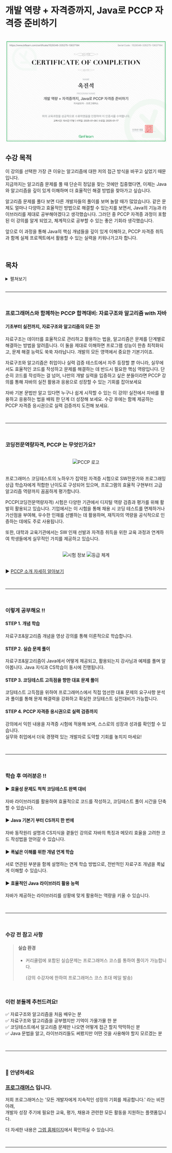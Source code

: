 # 개발 역량 + 자격증까지, Java로 PCCP 자격증 준비하기

<br>

<img src="img.png" alt="CERTIFICATE OF COMPLETION" />

<br>

## 수강 목적

이 강의를 선택한 가장 큰 이유는 알고리즘에 대한 저의 접근 방식을 바꾸고 싶었기 때문입니다.  
지금까지는 알고리즘 문제를 풀 때 단순히 정답을 찾는 것에만 집중했다면, 이제는
Java와 알고리즘을 깊이 있게 이해하며 더 효율적인 해결 방법을 찾아가고 싶습니다.

알고리즘 문제를 풀다 보면 다른 개발자들의 풀이를 보며 놀랄 때가 많았습니다.
같은 문제도 얼마나 다양하고 효율적인 방법으로 해결할 수 있는지를 보면서,
Java의 기능과 라이브러리를 제대로 공부해야겠다고 생각했습니다.
그러던 중 PCCP 자격증 과정이 포함된 이 강의를 알게 되었고,
체계적으로 공부할 수 있는 좋은 기회라 생각했습니다.

앞으로 이 과정을 통해 Java의 핵심 개념들을 깊이 있게 이해하고, PCCP 자격증 취득과 함께
실제 프로젝트에서 활용할 수 있는 실력을 키워나가고자 합니다.

<br>

## 목차

<details>
<summary>펼쳐보기</summary>

<br>
  
  <details>
  <summary>섹션 1. 시작하기</summary>

  - [x] [README.md](Section1/README.md)
  - [x] [강의] 1-1. 강의소개
  - [x] [강의] 1-2. 컴퓨터가 데이터를 다루는 방법
  - [x] [강의] 1-3. 시간복잡도
  - [x] [강의 자료] 자료구조와 알고리즘
  - [x] [강의 자료] Java API Document Guide
  - [x] 프로그래머스 실습 및 PCCP 응시권 신청
  
  <br>
  
  </details>
  
  <details>
  <summary>섹션 2. List</summary>

  - [x] [README.md](Section2/README.md)
  - [x] [강의] 2-1. Array 와 List
  - [x] [강의] 2-2. (Coding) Java 의 List
  - [x] [실습] 2-1. 최대값 인덱스 구하기
  - [x] [실습] 2-2. 순열 검사
  - [x] [실습] 2-3. 자연수 뒤집어 배열로 만들기
  - [x] [실습 풀이] 2-1. 최대값 인덱스 구하기
  - [x] [실습 풀이] 2-2. 순열 검사
  - [x] [실습 풀이] 2-3. 자연수 뒤집어 배열로 만들기
  - [x] [강의자료] List(리스트)
  
  <br>
  
  </details>
  
  <details>
  <summary>섹션 3. Map</summary>

  - [x] [README.md](Section3/README.md)
  - [x] [강의] 3-1. Map 개요
  - [x] [강의] 3-2. (Coding) Map, java.util.Map
  - [x] [실습] 3-1. 폰켓몬
  - [x] [실습] 3-2. 완주하지 못한 선수
  - [x] [실습] 3-3. 위장
  - [x] [실습 풀이] 3-1. 폰켓몬
  - [x] [실습 풀이] 3-2. 완주하지 못한 선수
  - [x] [실습 풀이] 3-3. 위장
  - [x] [강의 자료] Map(맵)
  
  <br>
  
  </details>
  
  <details>
  <summary>섹션 4. Set(집합)</summary>

  - [x] [README.md](Section4/README.md)
  - [x] [강의] 4-1. 집합(Set), 교집합, 합집합, 차집합
  - [x] [강의] 4-2 (Coding) Set, java.util.Set
  - [x] [실습] 4-1. 로또 번호 검출기
  - [x] [실습] 4-2. 끝말 잇기
  - [x] [실습] 4-3. 같은 숫자는 싫어
  - [x] [실습 풀이] 4-1. 로또 번호 검출기
  - [x] [실습 풀이] 4-2. 끝말 잇기
  - [x] [실습 풀이] 4-3. 같은 숫자는 싫어
  - [x] [강의 자료] Set(집합)
  
  <br>
  
  </details>
  
  <details>
  <summary>섹션 5. Stack/Queue</summary>
  
  - [x] [README.md](Section5/README.md)
  - [x] [강의] 5-1. Stack/Queue 개요
  - [x] [강의] 5-2. (Coding) Stack, Queue, Deque
  - [x] [실습] 5-1. 올바른 괄호
  - [x] [실습] 5-2. 기능 개발
  - [x] [실습] 5-3. 주식 가격
  - [x] [실습] 5-4. 프린터
  - [x] [실습 풀이] 5-1. 올바른 괄호
  - [x] [실습 풀이] 5-2. 기능 개발
  - [x] [실습 풀이] 5-3. 주식 가격
  - [x] [실습 풀이] 5-4. 프린터
  - [x] [강의 자료] Stack/Queue(스택, 큐)
  
  <br>
  
  </details>
  
  <details>
  <summary>섹션 6. Linear Search(선형탐색)</summary>

  - [x] [README.md](Section6/README.md)
  - [x] [강의] 6-1. 선형탐색
  - [x] [강의] 6-2. (Coding) Object의 비교&대소비교, Collection.search
  - [x] [실습] 6-1. 전화번호 목록
  - [x] [실습] 6-2. 문자열 내 p와 y의 개수
  - [x] [실습] 6-3. 스킬트리
  - [x] [실습 풀이] 6-1. 전화번호 목록
  - [x] [실습 풀이] 6-2. 문자열 내 p와 y의 개수
  - [x] [실습 풀이] 6-3. 스킬트리
  - [x] [강의 자료] Linear Search(선형탐색)
  
  <br>
  
  </details>
  
  <details>
  <summary>섹션 7. Sort</summary>

  - [ ] [README.md](Section7/README.md)
  - [ ] [강의] 7-1. 다양한 정렬 알고리즘
  - [ ] [강의] 7-2. (Coding) 정렬, Collection.sort
  - [ ] [실습] 7-1. 제일 작은 수 제거하기
  - [ ] [실습] 7-2. 문자열 내 마음대로 정렬하기
  - [ ] [실습] 7-3. JadenCase 문자열 만들기
  - [ ] [실습] 7-4. H-Index
  - [ ] [실습 풀이] 7-1. 제일 작은 수 제거하기
  - [ ] [실습 풀이] 7-2. 문자열 내 마음대로 정렬하기
  - [ ] [실습 풀이] 7-3. JadenCase 문자열 만들기
  - [ ] [실습 풀이] 7-4. H-Index
  - [ ] [강의 자료] Sort(정렬)
  - [ ] [강의자료] Sort(정렬) 소스코드
  
  <br>
  
  </details>
  
  <details>
  <summary>섹션 8. Graph와 Non-Linear Search(그래프와 비선형 탐색)</summary>

  - [ ] [README.md](Section8/README.md)
  - [ ] [강의] 8-1. Graph 개요
  - [ ] [강의] 8-2. (Coding) graph, BFS/DFS
  - [ ] [실습] 8-1. 네트워크
  - [ ] [실습] 8-2. 타겟 넘버
  - [ ] [실습] 8-3. 단어변환
  - [ ] [실습] 8-4. 게임 맵 최단거리
  - [ ] [실습 풀이] 8-1. 네트워크
  - [ ] [실습 풀이] 8-2. 타겟 넘버
  - [ ] [실습 풀이] 8-3. 단어변환
  - [ ] [실습 풀이] 8-4. 게임 맵 최단거리
  - [ ] [강의 자료] Graph(그래프)
  - [ ] [강의자료] Graph(그래프) 소스코드
  
  <br>
  
  </details>
  
  <details>
  <summary>섹션 9. Tree</summary>

  - [ ] [README.md](Section8/README.md)
  - [ ] [강의] 9.1 Tree 개요
  - [ ] [강의] 9.2 Binary Search Tree의 동작. Heap 의 동작, Tree 가 응용된 Java Collection
  - [ ] [실습] 9-1. 더 맵게
  - [ ] [실습] 9-2. 가장 먼 노드
  - [ ] [실습] 9-3. 순위
  - [ ] [실습 풀이] 9-1. 더 맵게
  - [ ] [실습 풀이] 9-2. 가장 먼 노드
  - [ ] [실습 풀이] 9-3. 순위
  - [ ] [강의 자료] Tree(트리)
  
  <br>
  
  </details>
  
  <details>
  <summary>섹션 10. Greedy 대표 문제 풀이</summary>

  - [ ] [README.md](Section10/README.md)
  - [ ] [실습] Step 1. 기지국 설치 직접 풀어보기
  - [ ] [강의] Step 2. 지문 이해 및 풀이 계획 세우기
  - [ ] [강의] Step 3. 강사의 풀이 엿보기
  
  <br>
  
  </details>
  
  <details>
  <summary>섹션 11. sort 대표 문제 풀이</summary>
  
  - [ ] [README.md](Section11/README.md)
  - [ ] [실습] Step 1. 가장 큰 수 직접 풀어보기
  - [ ] [강의] Step 2. 지문 이해 및 풀이 계획 세우기
  - [ ] [강의] Step 3. 강사의 풀이 엿보기
  
  <br>
  
  </details>
  
  <details>
  <summary>섹션 12. Binary Search 대표 문제 풀이</summary>
  
  - [ ] [README.md](Section12/README.md)
  - [ ] [실습] Step 1. 숫자 게임 직접 풀어보기
  - [ ] [강의] Step 2. 지문 이해 및 풀이 계획 세우기
  - [ ] [강의] Step 3. 강사의 풀이 엿보기
  
  <br>
  
  </details>
  
  <details>
  <summary>섹션 13. Simulation 대표 문제: 숫자 게임</summary>

  - [x] [README.md](Section13/README.md)
  - [ ] [실습] Step 1. 숫자 게임 직접 풀어보기
  - [ ] [강의] Step 2. 지문 이해 및 풀이 계획 세우기
  - [ ] [강의] Step 3. 강사의 풀이 엿보기
  
  <br>
  
  </details>
  
  <details>
  <summary>섹션 14. 해시 대표 문제</summary>

  - [ ] [README.md](Section14/README.md)
  - [ ] [실습] Step 1. 위장 직접 풀어보기
  - [ ] [강의] Step 2. 지문 이해 및 풀이 계획 세우기
  - [ ] [강의] Step 3. 강사의 풀이 엿보기
  
  <br>
  
  </details>
  
  <details>
  <summary>섹션 15. 너비우선탐색(BFS) /깊이우선탐색(DFS) 대표 문제</summary>

  - [ ] [README.md](Section15/README.md)
  - [ ] [BFS][실습] Step 1. 게임 맵 최단거리 직접 풀어보기
  - [ ] [BFS][강의] Step 2. 지문 이해 및 풀이 계획 세우기
  - [ ] [BFS][강의] Step 3. 강사의 풀이 엿보기
  - [ ] [DFS][실습] Step 1. 올바른 괄호의 개수 직접 풀어보기
  - [ ] [DFS][강의] Step 2. 지문 이해 및 풀이 계획 세우기
  - [ ] [DFS][강의] Step 3. 강사의 풀이 엿보기
  
  <br>
  
  </details>
  
  <details>
  <summary>섹션 16. 동적계획법(Dynamic Programming) 대표 문제</summary>

  - [ ] [README.md](Section16/README.md)
  - [ ] [실습] Step 1. 정수 삼각형 직접 풀어보기
  - [ ] [강의] Step 2. 지문 이해 및 풀이 계획 세우기
  - [ ] [강의] Step 3. 강사의 풀이 엿보기
  
  <br>

  </details>
</details>

<br>
<hr>
<br>

### 프로그래머스와 함께하는 PCCP 합격대비: 자료구조와 알고리즘 with 자바

#### 기초부터 실전까지, 자료구조와 알고리즘의 모든 것!

자료구조는 데이터를 효율적으로 관리하고 활용하는 법을, 알고리즘은 문제를 단계별로 해결하는 방법을 알려줍니다. 이 둘을 제대로 이해하면 프로그램 성능이 한층 최적화되고, 문제 해결 능력도 쑥쑥 자라납니다. 개발의 모든 영역에서 중요한 기본기이죠.

자료구조와 알고리즘은 취업이나 실력 검증 테스트에서 자주 등장할 뿐 아니라, 실무에서도 효율적인 코드를 작성하고 문제를 해결하는 데 반드시 필요한 핵심 역량입니다. 단순히 코드를 작성하는 걸 넘어, 나만의 개발 실력을 입증하고 싶은 분들이라면 PCCP 강의를 통해 자바의 실전 활용과 응용으로 성장할 수 있는 기회를 잡아보세요

자바 기본 문법만 알고 있다면 누구나 쉽게 시작할 수 있는 이 강의! 실전에서 자바를 활용하고 응용하는 법을 배워 한 단계 더 성장해 보세요. 수강 후에는 함께 제공하는 PCCP 자격증 응시권으로 실력 검증까지 도전해 보세요.

<br>
<hr>
<br>

### 코딩전문역량자격, PCCP 는 무엇인가요?

<br>

<div align="center">
 <img src="https://cdn.inflearn.com/public/files/courses/335275/builder/01jb91hasvnn1yfjeh6gc9sx8m?w=960" alt="PCCP 로고">
</div>

<br>

프로그래머스 코딩테스트의 노하우가 집약된 자격증 시험으로 SW전문가와 프로그래밍 상급 학습자에게 적합한 난이도로 구성되어 있으며, 프로그램의 효율적 구현부터 고급 알고리즘 역량까지 꼼꼼하게 평가합니다.

PCCP(코딩전문역량자격) 시험은 다양한 기관에서 디지털 역량 검증과 평가를 위해 활발히 활용되고 있습니다. 기업에서는 이 시험을 통해 채용 시 코딩 테스트를 면제하거나 가산점을 부여해, 우수한 인재를 선별하는 데 활용하며, 재직자의 역량을 공식적으로 인증하는 데에도 주로 사용됩니다.

또한, 대학과 교육기관에서는 SW 인재 선발과 자격증 취득을 위한 교육 과정과 연계하여 학생들에게 실무적인 가치를 제공하고 있습니다.

<br>

<div align="center">
 <img src="https://cdn.inflearn.com/public/files/courses/335275/builder/01jb91j859406t5a57qjdn08h5?w=960" alt="시험 정보">
 <img src="https://cdn.inflearn.com/public/files/courses/335275/builder/01jb91jny2h240qygcvwyw709r?w=960" alt="등급 체계">
</div>

<br>

▶ [PCCP 소개 자세히 알아보기](https://certi.programmers.co.kr/about/pccp)

<br>
<hr>
<br>

### 이렇게 공부해요 !!

#### STEP 1. 개념 학습
자료구조&알고리즘 개념을 영상 강의를 통해 이론적으로 학습합니다.

#### STEP 2. 실습 문제 풀이 
자료구조&알고리즘이 Java에서 어떻게 제공되고, 활용되는지 강사님과 예제를 풀며 알아봅니다. Java 지식과 CS학습이 동시에 진행됩니다.

#### STEP 3. 코딩테스트 고득점을 향한 대표 문제 풀이
코딩테스트 고득점을 위하여 프로그래머스에서 직접 엄선한 대표 문제의 요구사항 분석과 풀이를 통해 문제 해결력을 강화하고 확실한 코딩테스트 실전대비가 가능합니다.

#### STEP 4. PCCP 자격증 응시권으로 실력 검증까지
강의에서 익힌 내용을 자격증 시험에 적용해 보며, 스스로의 성장과 성과를 확인할 수 있습니다.  
실무와 취업에서 더욱 경쟁력 있는 개발자로 도약할 기회를 놓치지 마세요!

<br>
<hr>
<br>

### 학습 후 여러분은 !!

#### ▶ 효율성 문제도 척척 코딩테스트 완벽 대비
자바 라이브러리를 활용하여 효율적으로 코드를 작성하고, 코딩테스트 풀이 시간을 단축할 수 있습니다.

#### ▶ Java 기본기 부터 CS까지 한 번에
자바 동작원리 설명과 CS지식을 곁들인 강의로 자바의 특징과 메모리 효율을 고려한 코드 작성법을 얻어갈 수 있습니다.

#### ▶ 폭넓은 이해를 위한 개념 연계 학습
서로 연관된 부분을 함께 설명하는 연계 학습 방법으로, 전반적인 자료구조 개념을 폭넓게 이해할 수 있습니다.

#### ▶ 효율적인 Java 라이브러리 활용 능력
자바가 제공하는 라이브러리를 상황에 맞게 활용하는 역량을 키울 수 있습니다.

<br>
<hr>
<br>

### 수강 전 참고 사항

>
> #### 실습 환경
> - 커리큘럼에 포함된 실습문제는 프로그래머스 코스를 통하여 풀이가 가능합니다.
> 
>   (강의 수강자에 한하여 프로그래머스 코스 초대 메일 발송)
> 

<br>

### 이런 분들께 추천드려요!

✅ 자료구조와 알고리즘을 처음 배우는 분  
✅ 자료구조와 알고리즘을 공부했지만 기억이 가물가물 한 분  
✅ 코딩테스트에서 알고리즘 문제만 나오면 어떻게 접근 할지 막막하신 분  
✅ Java 문법을 알고, 라이브러리들도 써봤지만 어떤 것을 사용해야 할지 모르겠는 분

<br>
<hr>
<br>

### 👋 안녕하세요
### [프로그래머스](https://www.inflearn.com/users/1480893/@grepp) 입니다.

저희 프로그래머스는 '모든 개발자에게 지속적인 성장의 기회를 제공합니다.' 라는 비전 아래,  
개발자 성장 주기에 필요한 교육, 평가, 채용과 관련한 모든 활동을 지원하는 플랫폼입니다.

더 자세한 내용은 [그렙 홈페이지](https://www.grepp.co/)에서 확인하실 수 있습니다.

<br>
<hr>

